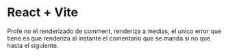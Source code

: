 # React + Vite

Profe no el renderizado de comment, renderiza a medias, el unico error que tiene es que renderiza al instante el comentario que se manda si no que hasta el siguiente.

